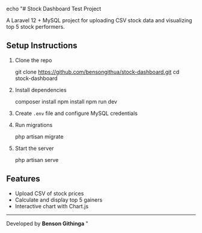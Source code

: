 echo "# Stock Dashboard Test Project

A Laravel 12 + MySQL project for uploading CSV stock data and visualizing top 5 stock performers.

## Setup Instructions

1. Clone the repo

    git clone https://github.com/bensongithua/stock-dashboard.git
    cd stock-dashboard

2. Install dependencies

    composer install
    npm install
    npm run dev

3. Create `.env` file and configure MySQL credentials
4. Run migrations

    php artisan migrate

5. Start the server

    php artisan serve

## Features

-   Upload CSV of stock prices
-   Calculate and display top 5 gainers
-   Interactive chart with Chart.js

---

Developed by **Benson Githinga**
"
